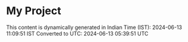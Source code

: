 # My Project

This content is dynamically generated in Indian Time (IST): 2024-06-13 11:09:51 IST
Converted to UTC: 2024-06-13 05:39:51 UTC
